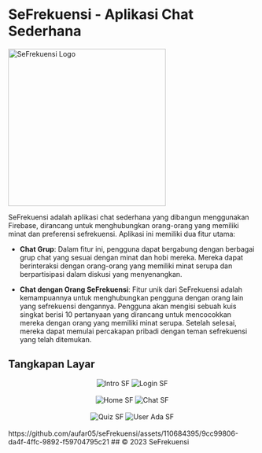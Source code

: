 # SeFrekuensi - Aplikasi Chat Sederhana

<img width="320" height="320" alt="SeFrekuensi Logo" src="![logo](https://github.com/aufar05/flutter_kawan_amalan/assets/110684395/4b1102b6-f4a9-4eed-b587-7e799dfc6496)">

SeFrekuensi adalah aplikasi chat sederhana yang dibangun menggunakan Firebase, dirancang untuk menghubungkan orang-orang yang memiliki minat dan preferensi sefrekuensi. Aplikasi ini memiliki dua fitur utama:

- **Chat Grup**: Dalam fitur ini, pengguna dapat bergabung dengan berbagai grup chat yang sesuai dengan minat dan hobi mereka. Mereka dapat berinteraksi dengan orang-orang yang memiliki minat serupa dan berpartisipasi dalam diskusi yang menyenangkan.

- **Chat dengan Orang SeFrekuensi**: Fitur unik dari SeFrekuensi adalah kemampuannya untuk menghubungkan pengguna dengan orang lain yang sefrekuensi dengannya. Pengguna akan mengisi sebuah kuis singkat berisi 10 pertanyaan yang dirancang untuk mencocokkan mereka dengan orang yang memiliki minat serupa. Setelah selesai, mereka dapat memulai percakapan pribadi dengan teman sefrekuensi yang telah ditemukan.

## Tangkapan Layar

<div align="center">
   <img alt="Intro SF" src="https://github.com/aufar05/seFrekuensi/assets/110684395/9cc99806-da4f-4ffc-9892-f59704795c21">
  <img alt="Login SF" src="https://github.com/aufar05/seFrekuensi/assets/110684395/d9076a3c-340d-49ad-9b34-73b7e8ae4de3">
</div>
<br>
<div align="center">
  <img alt="Home SF" src="https://github.com/aufar05/seFrekuensi/assets/110684395/e495f155-d411-46f8-9dc8-ac4a989abd81">
 <img alt="Chat SF" src="https://github.com/aufar05/seFrekuensi/assets/110684395/6c01be8c-58b7-4f58-a121-0df18256a49d">
</div>
<br>
<div align="center">
   <img alt="Quiz SF" src="https://github.com/aufar05/seFrekuensi/assets/110684395/e8f6d9c3-86e6-45eb-9140-dbadfc5f45b1">
  <img alt="User Ada SF" src="https://github.com/aufar05/seFrekuensi/assets/110684395/bb7af3db-4f13-4c78-8bd7-8f2de9a65f54">
</div>
<br>
https://github.com/aufar05/seFrekuensi/assets/110684395/9cc99806-da4f-4ffc-9892-f59704795c21
## 
© 2023 SeFrekuensi
